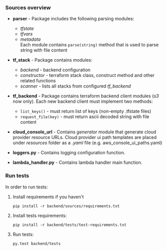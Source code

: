 ### Sources overview

- **parser** - Package includes the following parsing modules:
    * _tfstate_  
    * _tfvars_  
    * _metadata_  
   Each module contains ```parse(string)``` method that is used to
   parse string with file content


- **tf_stack** - Package contains modules:  
    * _backend_ - backend configuration
    * _constructor_ - terraform stack class, construct method
                        and other related functions     
    * _scanner_ - lists all stacks from configured _tf_backend_  


- **tf_backend** - Package contains terraform backend client modules (_s3_ now only). 
    Each new backend client must implement two methods:   
    * ```list_keys()``` - must return list of keys 
                        (non-empty .tfstate files)  
    * ```request_file(key)``` - must return ascii decoded string 
                               with file content
   
   
- **cloud_console_url** - Contains _generator_ module that generate cloud 
    provider resource URLs. Cloud provider ui path templates are placed under _resources_ folder as a _.yaml_ file (e.g. aws_console_ui_paths.yaml)


- **loggers.py** - Contains logging configuration function.


- **lambda_handler.py** - Contains lambda handler main function.




### Run tests
In order to run tests:
1. Install requirements if you haven't
    ```
    pip install -r backend/sources/requirements.txt
    ```
2. Install tests requirements:
    ```
    pip install -r backend/tests/test-requirements.txt
    ```
3. Run tests:
   ```
   py.test backend/tests 
   ```
